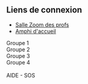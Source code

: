## Liens de connexion

- <a class="button" href='https://mines-paristech.zoom.us/j/95593465246?pwd=TFV5cFdxRUlhN1czc281VDlXT2JIZz09' target='_blank'>Salle Zoom des profs</a>
- <a class="button" href='https://mines-paristech.zoom.us/j/93866446534?pwd=aWR2SUwvZTBVTjdXUVFyaldTcytoZz09' target='_blank'>Amphi d'accueil</a>  

<div class="button2" onclick="openInNewTab('/Groupe01');"><span>Groupe 1</span></div>
<div class="button2" onclick="openInNewTab('/Groupe02');"><span>Groupe 2</span></div>
<div class="button2" onclick="openInNewTab('/Groupe03');"><span>Groupe 3</span></div>
<div class="button2" onclick="openInNewTab('/Groupe04');"><span>Groupe 4</span></div>

<br/>
<div class="button2" onclick="openInNewTab('/');"><span>AIDE - SOS</span></div>
